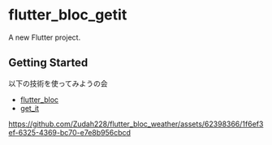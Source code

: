 # flutter_bloc_getit

A new Flutter project.

## Getting Started

以下の技術を使ってみようの会
- [flutter_bloc](https://pub.dev/packages/flutter_bloc)
- [get_it](https://pub.dev/packages/get_it)



https://github.com/Zudah228/flutter_bloc_weather/assets/62398366/1f6ef3ef-6325-4369-bc70-e7e8b956cbcd

